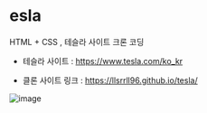 # esla
HTML + CSS , 테슬라 사이트 크론 코딩

+ 테슬라 사이트 : <https://www.tesla.com/ko_kr>

+ 클론 사이트 링크 : <https://llsrrll96.github.io/tesla/>

![image](https://user-images.githubusercontent.com/58140426/158756026-c7f720d8-7d29-4033-a284-b37817c5006b.png)
